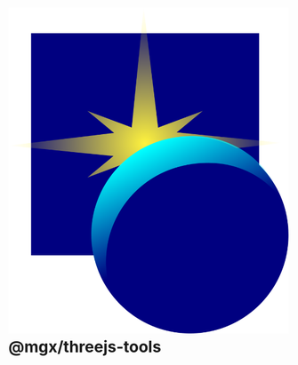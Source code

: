 <h1><img src="https://raw.githubusercontent.com/MichaelLangbein/mgx/main/logo.svg">@mgx/threejs-tools</h1>
